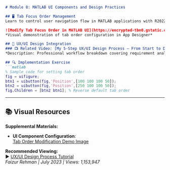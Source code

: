 ```markdown
# Module 8: MATLAB UI Components and Design Practices

## 🖥️ Tab Focus Order Management
Learn to control user navigation flow in MATLAB applications with R2022a's new tab focus order feature. Strategically sequence UI components for optimized user experience.

![Modify Tab Focus Order in MATLAB UI](https://encrypted-tbn0.gstatic.com/images?q=tbn:ANd9GcSw5UPA1Bgv4t2Fe4OkYyvKlQ9_uMvt8bGUER1GDeeKc5E3qWulNMA9&s)
*Visual demonstration of tab order configuration in App Designer*

## 🎨 UX/UI Design Integration
### 📺 Related Video: [My 5-Step UX/UI Design Process — From Start to Deliver](https://www.youtube.com/watch?v=aoFMyMYhKCM)
*Description: Professional workflow breakdown covering requirement analysis, prototyping, user testing, and final implementation (16-minute tutorial with 1.1M+ views)*

## 🔍 Implementation Exercise
```matlab
% Sample code for setting tab order
fig = uifigure;
btn1 = uibutton(fig,'Position',[100 100 100 50]);
btn2 = uibutton(fig,'Position',[250 100 100 50]);
fig.Children = [btn2 btn1]; % Reverse default tab order
```

---

## 📚 Visual Resources
**Supplemental Materials:**
- **UI Component Configuration**:  
  [Tab Order Modification Demo Image](https://www.mathworks.com/matlabcentral/discussions/uploaded_files/10759/data)

**Recommended Viewing:**  
▶️ [UX/UI Design Process Tutorial](https://www.youtube.com/watch?v=aoFMyMYhKCM)  
*Faizur Rehman | July 2023 | Views: 1,153,947*
```